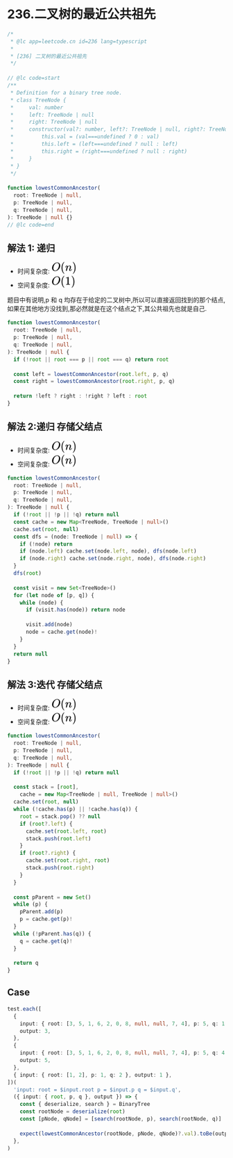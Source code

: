 # 236.二叉树的最近公共祖先

```ts
/*
 * @lc app=leetcode.cn id=236 lang=typescript
 *
 * [236] 二叉树的最近公共祖先
 */

// @lc code=start
/**
 * Definition for a binary tree node.
 * class TreeNode {
 *     val: number
 *     left: TreeNode | null
 *     right: TreeNode | null
 *     constructor(val?: number, left?: TreeNode | null, right?: TreeNode | null) {
 *         this.val = (val===undefined ? 0 : val)
 *         this.left = (left===undefined ? null : left)
 *         this.right = (right===undefined ? null : right)
 *     }
 * }
 */

function lowestCommonAncestor(
  root: TreeNode | null,
  p: TreeNode | null,
  q: TreeNode | null,
): TreeNode | null {}
// @lc code=end
```

## 解法 1: 递归

- 时间复杂度: <!-- $O(n)$ --> <img style="transform: translateY(0.1em); background: white;" src="./svg/o-n.svg" alt="O(n)">
- 空间复杂度: <!-- $O(1)$ --> <img style="transform: translateY(0.1em); background: white;" src="./svg/o-1.svg" alt="O(1)">

题目中有说明,p 和 q 均存在于给定的二叉树中,所以可以直接返回找到的那个结点,如果在其他地方没找到,那必然就是在这个结点之下,其公共祖先也就是自己.

```ts
function lowestCommonAncestor(
  root: TreeNode | null,
  p: TreeNode | null,
  q: TreeNode | null,
): TreeNode | null {
  if (!root || root === p || root === q) return root

  const left = lowestCommonAncestor(root.left, p, q)
  const right = lowestCommonAncestor(root.right, p, q)

  return !left ? right : !right ? left : root
}
```

## 解法 2:递归 存储父结点

- 时间复杂度: <!-- $O(n)$ --> <img style="transform: translateY(0.1em); background: white;" src="./svg/o-n.svg" alt="O(n)">
- 空间复杂度: <!-- $O(n)$ --> <img style="transform: translateY(0.1em); background: white;" src="./svg/o-n.svg" alt="O(n)">

```ts
function lowestCommonAncestor(
  root: TreeNode | null,
  p: TreeNode | null,
  q: TreeNode | null,
): TreeNode | null {
  if (!root || !p || !q) return null
  const cache = new Map<TreeNode, TreeNode | null>()
  cache.set(root, null)
  const dfs = (node: TreeNode | null) => {
    if (!node) return
    if (node.left) cache.set(node.left, node), dfs(node.left)
    if (node.right) cache.set(node.right, node), dfs(node.right)
  }
  dfs(root)

  const visit = new Set<TreeNode>()
  for (let node of [p, q]) {
    while (node) {
      if (visit.has(node)) return node

      visit.add(node)
      node = cache.get(node)!
    }
  }
  return null
}
```

## 解法 3:迭代 存储父结点

- 时间复杂度: <!-- $O(n)$ --> <img style="transform: translateY(0.1em); background: white;" src="./svg/o-n.svg" alt="O(n)">
- 空间复杂度: <!-- $O(n)$ --> <img style="transform: translateY(0.1em); background: white;" src="./svg/o-n.svg" alt="O(n)">

```ts
function lowestCommonAncestor(
  root: TreeNode | null,
  p: TreeNode | null,
  q: TreeNode | null,
): TreeNode | null {
  if (!root || !p || !q) return null

  const stack = [root],
    cache = new Map<TreeNode | null, TreeNode | null>()
  cache.set(root, null)
  while (!cache.has(p) || !cache.has(q)) {
    root = stack.pop() ?? null
    if (root?.left) {
      cache.set(root.left, root)
      stack.push(root.left)
    }
    if (root?.right) {
      cache.set(root.right, root)
      stack.push(root.right)
    }
  }

  const pParent = new Set()
  while (p) {
    pParent.add(p)
    p = cache.get(p)!
  }
  while (!pParent.has(q)) {
    q = cache.get(q)!
  }

  return q
}
```

## Case

```ts
test.each([
  {
    input: { root: [3, 5, 1, 6, 2, 0, 8, null, null, 7, 4], p: 5, q: 1 },
    output: 3,
  },
  {
    input: { root: [3, 5, 1, 6, 2, 0, 8, null, null, 7, 4], p: 5, q: 4 },
    output: 5,
  },
  { input: { root: [1, 2], p: 1, q: 2 }, output: 1 },
])(
  'input: root = $input.root p = $input.p q = $input.q',
  ({ input: { root, p, q }, output }) => {
    const { deserialize, search } = BinaryTree
    const rootNode = deserialize(root)
    const [pNode, qNode] = [search(rootNode, p), search(rootNode, q)]

    expect(lowestCommonAncestor(rootNode, pNode, qNode)?.val).toBe(output)
  },
)
```
